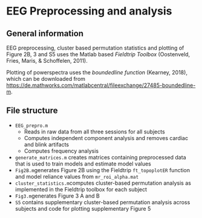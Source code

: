 # EEG Preprocessing and analysis 
## General information 
EEG preprocessing, cluster based permutation statistics and plotting of Figure 2B, 3 and S5 uses the Matlab based *Fieldtrip Toolbox* (Oostenveld, Fries, Maris, & Schoffelen, 2011). 

Plotting of powerspectra uses the *boundedline function* (Kearney, 2018), which can be downloaded from https://de.mathworks.com/matlabcentral/fileexchange/27485-boundedline-m.

## File structure 
- `EEG_prepro.m`
    - Reads in raw data from all three sessions for all subjects
    - Computes independent component analysis and removes cardiac and blink artifacts
    - Computes frequency analysis
- `generate_matrices.m` creates matrices containing preprocessed data that is used to train models and estimate model values
- `Fig2B.m`generates Figure 2B using the Fieldtrip `ft_topoplotER` function and model reliance values from `mr_roi_alpha.mat`
- `cluster_statistics.m`computes cluster-based permutation analysis as implemented in the Fieldtrip toolbox for each subject
- `Fig3.m`generates Figure 3 A and B 
- `S5` contains supplementary cluster-based permutation analysis across subjects and code for plotting supplementary Figure 5
